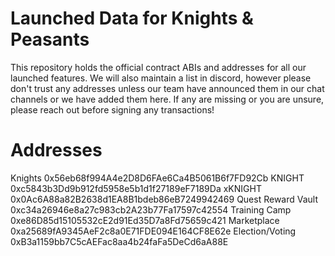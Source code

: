 # Launched Data for Knights & Peasants  

This repository holds the official contract ABIs and addresses for all our launched features. We will also maintain a list in discord, however please don't trust any addresses unless our team have announced them in our chat channels or we have added them here. If any are missing or you are unsure, please reach out before signing any transactions!

# Addresses  

Knights             0x56eb68f994A4e2D8D6FAe6Ca4B5061B6f7FD92Cb
KNIGHT              0xc5843b3Dd9b912fd5958e5b1d1f27189eF7189Da
xKNIGHT             0x0Ac6A88a82B2638d1EA8B1bdeb86eB7249942469
Quest Reward Vault  0xc34a26946e8a27c983cb2A23b77Fa17597c42554
Training Camp       0xe86D85d15105532cE2d91Ed35D7a8Fd75659c421
Marketplace         0xa25689fA9345AeF2c8a0E71FDE094E164CF8E62e
Election/Voting     0xB3a1159bb7C5cAEFac8aa4b24faFa5DeCd6aA88E
